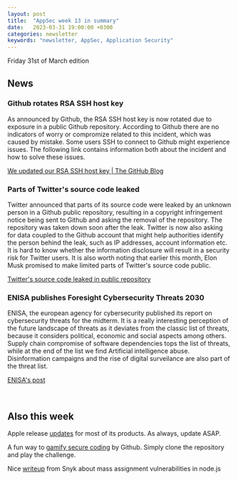 ```yaml
---
layout: post
title:  "AppSec week 13 in summary"
date:   2023-03-31 19:00:00 +0300
categories: newsletter
keywords: "newsletter, AppSec, Application Security"
---
```



Friday 31st of March edition

## News

### Github rotates RSA SSH host key

As announced by Github, the RSA SSH host key is now rotated due to exposure in a public Github repository. According to Github there are no indicators of worry or compromize related to this incident, which was caused by mistake. Some users SSH to connect to Github might experience issues. The following link contains information both about the incident and how to solve these issues.

[We updated our RSA SSH host key | The GitHub Blog](https://github.blog/2023-03-23-we-updated-our-rsa-ssh-host-key/?ref=appsecguy.se)


### Parts of Twitter's source code leaked

Twitter announced that parts of its source code were leaked by an unknown person in a Github public repository, resulting in a copyright infringement notice being sent to Github and asking the removal of the repository. The repository was taken down soon after the leak. Twitter is now also asking for data coupled to the Github account that might help authorities identify the person behind the leak, such as IP addresses, account information etc. It is hard to know whether the information disclosure will result in a security risk for Twitter users. It is also worth noting that earlier this month, Elon Musk promised to make limited parts of Twitter's source code public.

[Twitter's source code leaked in public repository](https://www.nytimes.com/2023/03/26/technology/twitter-source-code-leak.html?ref=oembed)


### ENISA publishes Foresight Cybersecurity Threats 2030

ENISA, the european agency for cybersecurity published its report on cybersecurity threats for the midterm. It is a really interesting perception of the future landscape of threats as it deviates from the classic list of threats, because it considers political, economic and social aspects among others. Supply chain compromise of software dependencies tops the list of threats, while at the end of the list we find Artificial intelligence abuse. Disinformation campaigns and the rise of digital surveilance are also part of the threat list.

[ENISA's post](https://www.enisa.europa.eu/publications/enisa-foresight-cybersecurity-threats-for-2030)

<br>

## Also this week

Apple release [updates](https://cert.se/2023/03/sakerhetsuppdateringar-fran-apple?ref=appsecguy.se) for most of its products. As always, update ASAP.

A fun way to [gamify secure coding](https://github.com/skills/secure-code-game?ref=appsecguy.se) by Github. Simply clone the repository and play the challenge.

Nice [writeup](https://snyk.io/blog/avoiding-mass-assignment-node-js/?ref=appsecguy.se) from Snyk about mass assignment vulnerabilities in node.js
